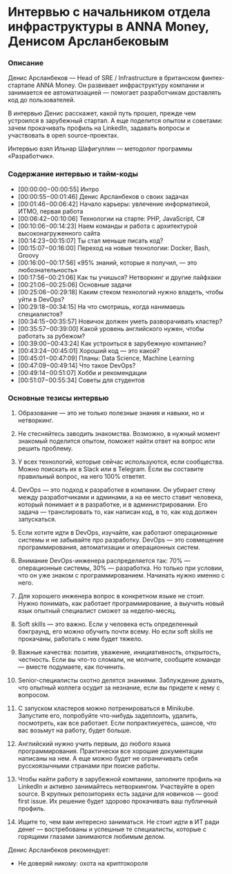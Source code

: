 # Интервью с начальником отдела инфраструктуры в ANNA Money, Денисом Арсланбековым

### Описание
Денис Арсланбеков — Head of SRE / Infrastructure в британском финтех-стартапе ANNA Money. Он развивает инфраструктуру компании и занимается ее автоматизацией — помогает разработчикам доставлять код до пользователей.

В интервью Денис расскажет, какой путь прошел, прежде чем устроился в зарубежный стартап. А еще поделится опытом и советами: зачем прокачивать профиль на LinkedIn, задавать вопросы и участвовать в open source-проектах.

Интервью взял Ильнар Шафигуллин — методолог программы «Разработчик».

### Содержание интервью и тайм-коды

- [00:00:00−00:00:55] Интро
- [00:00:55−00:01:46] Денис Арсланбеков о своих задачах
- [00:01:46−00:06:42] Начало карьеры: увлечение информатикой, ИТМО, первая работа
- [00:06:42−00:10:06] Технологии на старте: PHP, JavaScript, C#
- [00:10:06−00:14:23] Наем команды и работа с архитектурой высоконагруженного сайта
- [00:14:23−00:15:07] Ты стал меньше писать код?
- [00:15:07−00:16:00] Переход на новые технологии: Docker, Bash, Groovy
- [00:16:00−00:17:56] «95% знаний, которые я получил, — это любознательность»
- [00:17:56−00:21:06] Как ты учишься? Нетворкинг и другие лайфхаки
- [00:21:06−00:25:06] Основные задачи
- [00:25:06−00:29:18] Каким стеком технологий нужно владеть, чтобы уйти в DevOps?
- [00:29:18−00:34:15] На что смотришь, когда нанимаешь специалистов?
- [00:34:15−00:35:57] Новичок должен уметь разворачивать кластер?
- [00:35:57−00:39:00] Какой уровень английского нужен, чтобы работать за рубежом?
- [00:39:00−00:43:24] Как устроиться в зарубежную компанию?
- [00:43:24−00:45:01] Хороший код — это какой?
- [00:45:01−00:47:09] Планы: Data Science, Machine Learning
- [00:47:09−00:49:14] Что такое DevOps?
- [00:49:14−00:51:07] Хобби и рекомендации
- [00:51:07−00:55:34] Советы для студентов

### Основные тезисы интервью

1. Образование — это не только полезные знания и навыки, но и нетворкинг.
2. Не стесняйтесь заводить знакомства. Возможно, в нужный момент знакомый поделится опытом, поможет найти ответ на вопрос или решить проблему.
3. У всех технологий, которые сейчас используются, если сообщества. Можно поискать их в Slack или в Telegram. Если вы составите правильный вопрос, на него 100% ответят.
4. DevOps — это подход к разработке в компании. Он убирает стену между разработчиками и админами, а на ее место ставит человека, который понимает и в разработке, и в администрировании. Его задача — транслировать то, как написан код, в то, как код должен запускаться.

5. Если хотите идти в DevOps, изучайте, как работают операционные системы и не забывайте про разработку. DevOps — это совмещение программирования, автоматизации и операционных систем.
6. Внимание DevOps-инженера распределяется так: 70% — операционные системы, 30% — разработка. Но только при условии, что он уже знаком с программированием. Начинать нужно именно с него.
7. Для хорошего инженера вопрос в конкретном языке не стоит. Нужно понимать, как работает программирование, а выучить новый язык опытный специалист сможет за неделю-месяц.
8. Soft skills — это важно. Если у человека есть определенный бэкграунд, его можно обучить почти всему. Но если soft skills не прокачаны, работать с ним будет тяжело.
9. Важные качества: позитив, уважение, инициативность, открытость, честность. Если вы что-то сломали, не молчите, сообщите команде — вместе подумаете, как починить.
10. Senior-специалисты охотно делятся знаниями. Заблуждение думать, что опытный коллега осудит за незнание, если вы придете к нему с вопросом.
11. С запуском кластеров можно потренироваться в Minikube. Запустите его, попробуйте что-нибудь задеплоить, удалить, посмотреть, как все работает. Если попрактикуетесь, шансов, что вас возьмут на работу, будет больше.
12. Английский нужно учить первым, до любого языка программирования. Практически все хорошие документации написаны на нем. А еще можно будет не ограничивать себя русскоязычными странами при поиске работы.
13. Чтобы найти работу в зарубежной компании, заполните профиль на LinkedIn и активно занимайтесь нетворкингом. Участвуйте в open source. В крупных репозиториях есть задачи для новичков — good first issue. Их решение будет здорово прокачивать ваш публичный профиль.
14. Ищите то, чем вам интересно заниматься. Не стоит идти в ИТ ради денег — востребованы и успешные те специалисты, которые с горящими глазами занимаются любимым делом.

Денис Арсланбеков рекомендует: 
- Не доверяй никому: охота на криптокороля


